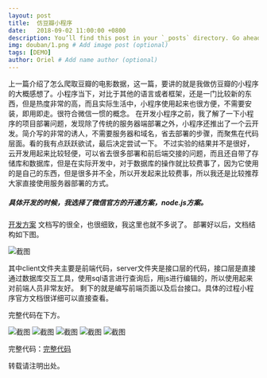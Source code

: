 ```yaml
---
layout: post
title:  仿豆瓣小程序
date:   2018-09-02 11:00:00 +0800
description: You’ll find this post in your `_posts` directory. Go ahead and edit it and re-build the site to see your changes. # Add post description (optional)
img: douban/1.png # Add image post (optional)
tags: [DEMO]
author: Oriel # Add name author (optional)
---
```

上一篇介绍了怎么爬取豆瓣的电影数据，这一篇，要讲的就是我做仿豆瓣的小程序的大概感想了。小程序当下，对比于其他的语言或者框架，还是一门比较新的东西，但是热度非常的高，而且实际生活中，小程序使用起来也很方便，不需要安装，即用即走。很符合微信一惯的概念。
在开发小程序之前，我了解了一下小程序的项目部署问题，发现除了传统的服务器端部署之外，小程序还推出了一个云开发。简介写的非常的诱人，不需要服务器和域名，省去部署的步骤，而聚焦在代码层面。看的我有点跃跃欲试，最后决定尝试一下。
不过实验的结果并不是很好，云开发用起来比较轻便，可以省去很多部署和前后端交接的问题，而且还自带了存储库和数据库，但是在实际开发中，对于数据库的操作就比较费事了，因为它使用的是自己的东西，但是很多并不全，所以开发起来比较费事，所以我还是比较推荐大家直接使用服务器部署的方式。

##### 具体开发的时候，我选择了微信官方的开通方案，node.js方案。
[开发方案](https://cloud.tencent.com/document/product/619/11447 "开发方案")
文档写的很全，也很细致，我这里也就不多说了。
部署好以后，文档结构如下图。

   ![截图]({{site.baseurl}}/assets/img/douban/2.png)

其中client文件夹主要是前端代码，server文件夹是接口层的代码，接口层是直接通过数据库交互工具，使用sql语言进行查询后，用js进行编辑的，所以使用起来对前端人员非常友好。
剩下的就是编写前端页面以及后台接口。具体的过程小程序官方文档很详细可以直接查看。



完整代码在下方。

   ![截图]({{site.baseurl}}/assets/img/douban/3.png)
   ![截图]({{site.baseurl}}/assets/img/douban/4.png)
   ![截图]({{site.baseurl}}/assets/img/douban/5.png)
   ![截图]({{site.baseurl}}/assets/img/douban/6.png)
   ![截图]({{site.baseurl}}/assets/img/douban/7.png)
  

完整代码：[完整代码](https://github.com/Oriellee/WeChat/tree/master/doubanmovie)


   

转载请注明出处。